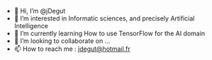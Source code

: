 - 👋 Hi, I’m @jDegut
- 👀 I’m interested in Informatic sciences, and precisely Artificial Intelligence
- 🌱 I’m currently learning How to use TensorFlow for the AI domain
- 💞️ I’m looking to collaborate on ...
- 📫 How to reach me : jdegut@hotmail.fr

<!---
jDegut/jDegut is a ✨ special ✨ repository because its `README.md` (this file) appears on your GitHub profile.
You can click the Preview link to take a look at your changes.
--->
